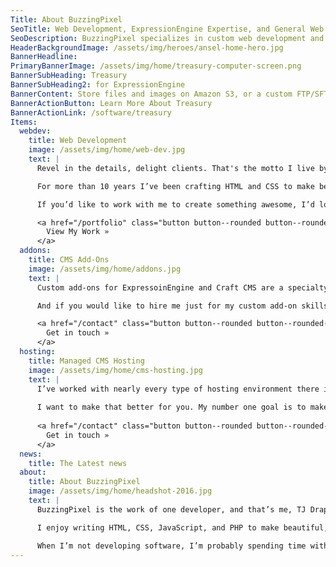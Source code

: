 ```yaml
---
Title: About BuzzingPixel
SeoTitle: Web Development, ExpressionEngine Expertise, and General Web Knowledge
SeoDescription: BuzzingPixel specializes in custom web development and add-ons for ExpressionEngine and Craft
HeaderBackgroundImage: /assets/img/heroes/ansel-home-hero.jpg
BannerHeadline: 
PrimaryBannerImage: /assets/img/home/treasury-computer-screen.png
BannerSubHeading: Treasury
BannerSubHeading2: for ExpressionEngine
BannerContent: Store files and images on Amazon S3, or a custom FTP/SFTP server
BannerActionButton: Learn More About Treasury
BannerActionLink: /software/treasury
Items:
  webdev:
    title: Web Development
    image: /assets/img/home/web-dev.jpg
    text: |
      Revel in the details, delight clients. That's the motto I live by when it comes to web development.

      For more than 10 years I’ve been crafting HTML and CSS to make beautiful websites and great user experiences. I’ve also added JavaScript and PHP along the way to take control of every facet of the web development stack.

      If you’d like to work with me to create something awesome, I’d love to hear from you! [Let’s start the conversation](/contact).

      <a href="/portfolio" class="button button--rounded button--rounded--hollow">
        View My Work »
      </a>
  addons:
    title: CMS Add-Ons
    image: /assets/img/home/addons.jpg
    text: |
      Custom add-ons for ExpressoinEngine and Craft CMS are a specialty of mine and I’ve written many add-ons for both systems. Nearly every site I work on ends up with at least one custom add-on to get the job done that needs doing. It’s just one more thing I bring to the table. I’m not afraid to write some PHP as needed.

      And if you would like to hire me just for my custom add-on skills rather than a full site build, I’m available! Let’s start the conversation about building the solution you need!

      <a href="/contact" class="button button--rounded button--rounded--hollow">
        Get in touch »
      </a>
  hosting:
    title: Managed CMS Hosting
    image: /assets/img/home/cms-hosting.jpg
    text: |
      I’ve worked with nearly every type of hosting environment there is — and believe me, much of the hosting scene out there is not good. Hosting is one of the biggest hassles many developers face.
      
      I want to make that better for you. My number one goal is to make people happy and provide quality. I’m here to do that with hosting too! When you work with me to provide a hosting solution for your ExpressionEngine, Craft, or WordPress site, you’ll wonder why you lived with awful hosting for so long.
      
      <a href="/contact" class="button button--rounded button--rounded--hollow">
        Get in touch »
      </a>
  news:
    title: The Latest news
  about:
    title: About BuzzingPixel
    image: /assets/img/home/headshot-2016.jpg
    text: |
      BuzzingPixel is the work of one developer, and that’s me, TJ Draper. This is where you’ll find my various projects, ExpressionEngine add-ons, and the like.

      I enjoy writing HTML, CSS, JavaScript, and PHP to make beautiful, responsive websites. I also enjoy crafting great content management experiences and writing great add-ons for great CMSes that make content management better. In short, I enjoy building websites and delighting clients, and you can hire me! Use the [contact form to get in touch](/contact)!

      When I’m not developing software, I’m probably spending time with my 4 children and/or my beautiful wife, watching a movie or TV show, or podcasting.
---
```



